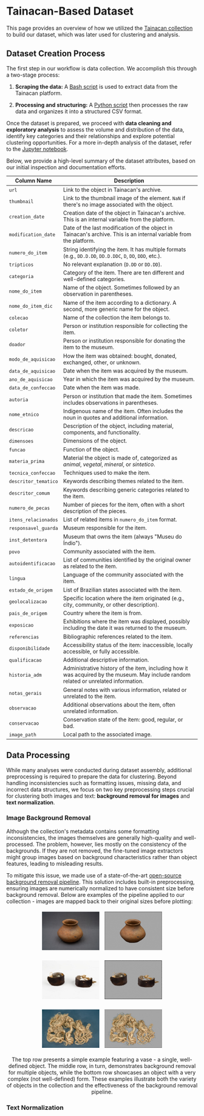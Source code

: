 # Tainacan-Based Dataset

This page provides an overview of how we utilized the [Tainacan collection](https://tainacan.museudoindio.gov.br/) to build our dataset, which was later used for clustering and analysis.

## Dataset Creation Process

The first step in our workflow is data collection. We accomplish this through a two-stage process:

1. **Scraping the data:** A [Bash script](https://github.com/Luizerko/indigenous_clusters_and_communities/tree/main/tainacan_collection/scrapping_data.sh) is used to extract data from the Tainacan platform.

2. **Processing and structuring:** A [Python script](https://github.com/Luizerko/indigenous_clusters_and_communities/tree/main/tainacan_collection/creating_dataset.py) then processes the raw data and organizes it into a structured CSV format.

Once the dataset is prepared, we proceed with **data cleaning and exploratory analysis** to assess the volume and distribution of the data, identify key categories and their relationships and explore potential clustering opportunities. For a more in-depth analysis of the dataset, refer to the [Jupyter notebook](https://github.com/Luizerko/indigenous_clusters_and_communities/tree/main/tainacan_collection/dataset_exploration.ipynb).

Below, we provide a high-level summary of the dataset attributes, based on our initial inspection and documentation efforts.

| Column Name           | Description                                                                                                                                          |
|-----------------------|------------------------------------------------------------------------------------------------------------------------------------------------------|
| `url`                | Link to the object in Tainacan's archive.                                                                                                           |
| `thumbnail`          | Link to the thumbnail image of the element. `NaN` if there's no image associated with the object.                                                   |
| `creation_date`      | Creation date of the object in Tainacan's archive. This is an internal variable from the platform.                                                   |
| `modification_date`  | Date of the last modification of the object in Tainacan's archive. This is an internal variable from the platform.                                   |
| `numero_do_item`     | String identifying the item. It has multiple formats (e.g., `DD.D.DD`, `DD.D.DDC`, `D`, `DD`, `DDD`, etc.).                                          |
| `tripticos`          | No relevant explanation (`D.DD` or `DD.DD`).                                                                                                        |
| `categoria`          | Category of the item. There are ten different and well-defined categories.                                                                          |
| `nome_do_item`       | Name of the object. Sometimes followed by an observation in parentheses.                                                                            |
| `nome_do_item_dic`   | Name of the item according to a dictionary. A second, more generic name for the object.                                                             |
| `colecao`            | Name of the collection the item belongs to.                                                                                                        |
| `coletor`            | Person or institution responsible for collecting the item.                                                                                         |
| `doador`             | Person or institution responsible for donating the item to the museum.                                                                              |
| `modo_de_aquisicao`  | How the item was obtained: bought, donated, exchanged, other, or unknown.                                                                           |
| `data_de_aquisicao`  | Date when the item was acquired by the museum.                                                                                                      |
| `ano_de_aquisicao`   | Year in which the item was acquired by the museum.                                                                                                 |
| `data_de_confeccao`  | Date when the item was made.                                                                                                                       |
| `autoria`            | Person or institution that made the item. Sometimes includes observations in parentheses.                                                          |
| `nome_etnico`        | Indigenous name of the item. Often includes the noun in quotes and additional information.                                                         |
| `descricao`          | Description of the object, including material, components, and functionality.                                                                      |
| `dimensoes`          | Dimensions of the object.                                                                                                                          |
| `funcao`             | Function of the object.                                                                                                                            |
| `materia_prima`      | Material the object is made of, categorized as *animal*, *vegetal*, *mineral*, or *sintetico*.                                                     |
| `tecnica_confeccao`  | Techniques used to make the item.                                                                                                                  |
| `descritor_tematico` | Keywords describing themes related to the item.                                                                                                    |
| `descritor_comum`    | Keywords describing generic categories related to the item.                                                                                         |
| `numero_de_pecas`    | Number of pieces for the item, often with a short description of the pieces.                                                                       |
| `itens_relacionados` | List of related items in `numero_do_item` format.                                                                                                  |
| `responsavel_guarda` | Museum responsible for the item.                                                                                                                   |
| `inst_detentora`     | Museum that owns the item (always "Museu do Índio").                                                                                               |
| `povo`               | Community associated with the item.                                                                                                               |
| `autoidentificacao`  | List of communities identified by the original owner as related to the item.                                                                       |
| `lingua`             | Language of the community associated with the item.                                                                                               |
| `estado_de_origem`   | List of Brazilian states associated with the item.                                                                                                |
| `geolocalizacao`     | Specific location where the item originated (e.g., city, community, or other description).                                                        |
| `pais_de_origem`     | Country where the item is from.                                                                                                                    |
| `exposicao`          | Exhibitions where the item was displayed, possibly including the date it was returned to the museum.                                               |
| `referencias`        | Bibliographic references related to the item.                                                                                                      |
| `disponibilidade`    | Accessibility status of the item: inaccessible, locally accessible, or fully accessible.                                                           |
| `qualificacao`       | Additional descriptive information.                                                                                                                |
| `historia_adm`       | Administrative history of the item, including how it was acquired by the museum. May include random related or unrelated information.              |
| `notas_gerais`       | General notes with various information, related or unrelated to the item.                                                                          |
| `observacao`         | Additional observations about the item, often unrelated information.                                                                               |
| `conservacao`        | Conservation state of the item: good, regular, or bad.                                                                                            |
| `image_path`         | Local path to the associated image.                                                                                                               |

## Data Processing

While many analyses were conducted during dataset assembly, additional preprocessing is required to prepare the data for clustering. Beyond handling inconsistencies such as formatting issues, missing data, and incorrect data structures, we focus on two key preprocessing steps crucial for clustering both images and text: **background removal for images** and **text normalization**.

### Image Background Removal

Although the collection's metadata contains some formatting inconsistencies, the images themselves are generally high-quality and well-processed. The problem, however, lies mostly on the consistency of the backgrounds. If they are not removed, the fine-tuned image extractors might group images based on background characteristics rather than object features, leading to misleading results.

To mitigate this issue, we made use of a state-of-the-art [open-source background removal pipeline](https://huggingface.co/briaai/RMBG-2.0). This solution includes built-in preprocessing, ensuring images are numerically normalized to have consistent size before background removal. Below are examples of the pipeline applied to our collection - images are mapped back to their original sizes before plotting:

<p align="center">
  <img src="assets/vase_br.jpg" alt="Original vase image." width="30%" style="margin: 5px;" />
  <img src="assets/vase_br_r.png" alt="Background removed vase image." width="30%" style="margin: 5px;" />
</p>
<p align="center">
  <img src="assets/bracelet_br.jpg" alt="Original bracelet image." width="30%" style="margin: 5px;" />
  <img src="assets/bracelet_br_r.png" alt="Background removed bracelet image." width="30%" style="margin: 5px;" />
</p>
<p align="center">
  <img src="assets/fiber_br.jpg" alt="Original fiber image." width="30%" style="margin: 5px;" />
  <img src="assets/fiber_br_r.png" alt="Background removed fiber image." width="30%" style="margin: 5px;" />
</p>

<p align="center">
  The top row presents a simple example featuring a vase - a single, well-defined object. The middle row, in turn, demonstrates background removal for multiple objects, while the bottom row showcases an object with a very complex (not well-defined) form. These examples illustrate both the variety of objects in the collection and the effectiveness of the background removal pipeline.
</p>

### Text Normalization